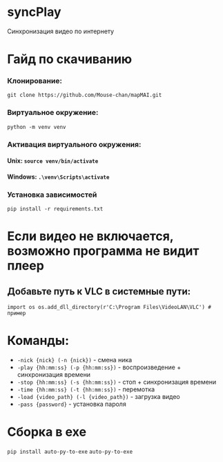 # syncPlay
Синхронизация видео по интернету


# Гайд по скачиванию

### Клонирование:
`git clone https://github.com/Mouse-chan/mapMAI.git`
### Виртуальное окружение:
`python -m venv venv`
### Активация виртуального окружения:
#### Unix: `source venv/bin/activate`
#### Windows: `.\venv\Scripts\activate`
### Установка зависимостей
`pip install -r requirements.txt`

# Если видео не включается, возможно программа не видит плеер
## Добавьте путь к VLC в системные пути:
`import os
os.add_dll_directory(r'C:\Program Files\VideoLAN\VLC') # пример`

# Команды:
* `-nick {nick} (-n {nick})` - смена ника
* `-play {hh:mm:ss} (-p {hh:mm:ss})` - воспроизведение + синхронизация времени
* `-stop {hh:mm:ss} (-s {hh:mm:ss})` - стоп + синхронизация времени
* `-time {hh:mm:ss} (-t {hh:mm:ss})` - перемотка
* `-load {video_path} (-l {video_path})` - загрузка видео
* `-pass {password}` - установка пароля


# Сборка в exe
`pip install auto-py-to-exe`
`auto-py-to-exe`